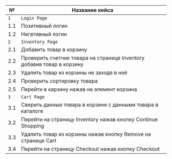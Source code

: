  № | Название кейса 
 --- | ---
```1``` |```Login Page```  
1.1 | Позитивный логин
1.2 | Негативный логин
 ```2``` | ```Inventory Page```
2.1 | Добавить товар в корзину
2.2| Проверить счетчик товара на странице Inventory добавив товар в корзину
2.3 | Удалить товар из корзины не заходя в неё
2.4 | Проверить сортировку товара
2.5 | Перейти в карзину нажав на элемент корзина
```3``` | ```Cart Page```
3.1 | Сверить данные товара в корзине с данными товара в каталоге
3.2 | Перейти на страницу Inventory нажав кнопку Continue Shopping
3.3| Удалить товар из корзины нажав кнопку Remove на странице Cart
3.4 | Перейти на страницу Checkout нажав кнопку Checkout


 